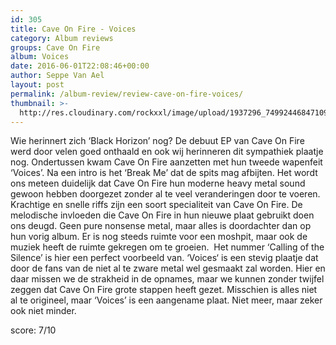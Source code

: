 ```yaml
---
id: 305
title: Cave On Fire - Voices
category: Album reviews
groups: Cave On Fire
album: Voices
date: 2016-06-01T22:08:46+00:00
author: Seppe Van Ael
layout: post
permalink: /album-review/review-cave-on-fire-voices/
thumbnail: >-
  http://res.cloudinary.com/rockxxl/image/upload/1937296_749924468471091_5206940949304470466_n.jpg
---
```

Wie herinnert zich ‘Black Horizon’ nog? De debuut EP van Cave On Fire werd door velen goed onthaald en ook wij herinneren dit sympathiek plaatje nog. Ondertussen kwam Cave On Fire aanzetten met hun tweede wapenfeit ‘Voices’. Na een intro is het ‘Break Me’ dat de spits mag afbijten. Het wordt ons meteen duidelijk dat Cave On Fire hun moderne heavy metal sound gewoon hebben doorgezet zonder al te veel veranderingen door te voeren. Krachtige en snelle riffs zijn een soort specialiteit van Cave On Fire. De melodische invloeden die Cave On Fire in hun nieuwe plaat gebruikt doen ons deugd. Geen pure nonsense metal, maar alles is doordachter dan op hun vorig album. Er is nog steeds ruimte voor een moshpit, maar ook de muziek heeft de ruimte gekregen om te groeien.  Het nummer ‘Calling of the Silence’ is hier een perfect voorbeeld van. ‘Voices‘ is een stevig plaatje dat door de fans van de niet al te zware metal wel gesmaakt zal worden. Hier en daar missen we de strakheid in de opnames, maar we kunnen zonder twijfel zeggen dat Cave On Fire grote stappen heeft gezet. Misschien is alles niet al te origineel, maar ‘Voices’ is een aangename plaat. Niet meer, maar zeker ook niet minder.

score: 7/10
